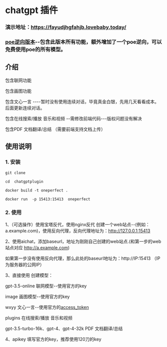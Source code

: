 # chatgpt 插件
### 演示地址：https://fayudjhgfahjb.lovebaby.today/
### [poe逆向版本](./readme_poe.md)--包含此版本所有功能，额外增加了一个poe逆向，可以免费使用poe的所有模型。
## 介绍
包含联网功能

包含画图功能

包含文心一言  ----暂时没有使用连续对话，毕竟真金白银，先用几天看看成本。后面更新连续对话。

包含在线搜索/播放 音乐和视频 --需修改前端代码---版权问题没有解决

包含PDF 文档翻译/总结   （需要前端支持文档上传）


## 使用说明
### 1. 安装
```
git clone  
```
```
cd  chatgptplugin
```
```
docker build -t oneperfect .
```
```
docker run  -p 15413:15413  oneperfect
```

### 2. 使用
1、（可选操作）使用宝塔反代，使用nginx反代
创建一个web站点--(例如：a.example.com)，使用反向代理，反向代理地址为：http://127.0.0.1:15413

2、使用aichat，添加baseurl，地址为刚刚自己创建的web站点.(和第一步的web站点对应 http://a.example.com)

如果第一步没有使用反向代理，那么此处的baseurl地址为：http://IP:15413     （IP为服务器的公网IP）

3、直接使用
创建模型：

gpt-3.5-online    联网模型--使用官方的key

image      画图模型--使用官方的key

wxyy      文心一言--使用官方的[access_token](https://ai.baidu.com/ai-doc/REFERENCE/Ck3dwjhhu)

plugins    在线搜索/播放  音乐和视频

gpt-3.5-turbo-16k、gpt-4、gpt-4-32k     PDF 文档翻译/总结

4、apikey
填写官方的key，推荐使用120刀的key
